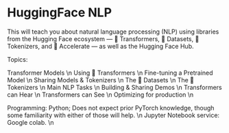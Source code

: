 # HuggingFace NLP

This will teach you about natural language processing (NLP) using libraries from the Hugging Face ecosystem — 🤗 Transformers, 🤗 Datasets, 🤗 Tokenizers, and 🤗 Accelerate — as well as the Hugging Face Hub.

Topics:

Transformer Models \n
Using 🤗 Transformers \n
Fine-tuning a Pretrained Model \n
Sharing Models & Tokenizers \n
The 🤗 Datasets \n
The 🤗 Tokenizers \n
Main NLP Tasks \n
Building & Sharing Demos \n
Transformers can Hear \n
Transformers can See \n
Optimizing for production \n

Programming: Python; Does not expect prior PyTorch knowledge, though some familiarity with either of those will help. \n
Jupyter Notebook service: Google colab. \n
